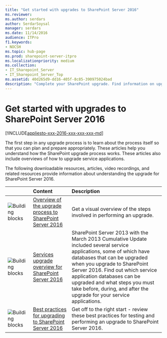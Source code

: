 ```yaml
---
title: "Get started with upgrades to SharePoint Server 2016"
ms.reviewer: 
ms.author: serdars
author: SerdarSoysal
manager: serdars
ms.date: 11/14/2016
audience: ITPro
f1.keywords:
- NOCSH
ms.topic: hub-page
ms.prod: sharepoint-server-itpro
ms.localizationpriority: medium
ms.collection:
- IT_Sharepoint_Server
- IT_Sharepoint_Server_Top
ms.assetid: 40d265d9-dd16-405f-8c85-390975024bad
description: "Complete your SharePoint upgrade. Find information on upgrading databases and site collections from SharePoint Server 2013 to SharePoint Server 2016."
---
```


# Get started with upgrades to SharePoint Server 2016

[!INCLUDE[appliesto-xxx-2016-xxx-xxx-xxx-md](../includes/appliesto-xxx-2016-xxx-xxx-xxx-md.md)]
  
The first step in any upgrade process is to learn about the process itself so that you can plan and prepare appropriately. These articles help you understand how the SharePoint upgrade process works. These articles also include overviews of how to upgrade service applications.
  
The following downloadable resources, articles, video recordings, and related resources provide information about understanding the upgrade for SharePoint Server 2016.
  
  
||**Content**|**Description**|
|:-----|:-----|:-----|
|![Building blocks](../media/mod_icon_buildingblock_M.png)|[Overview of the upgrade process to SharePoint Server 2016](overview-of-the-upgrade-process.md) <br/> |Get a visual overview of the steps involved in performing an upgrade.  <br/> |
|![Building blocks](../media/mod_icon_buildingblock_M.png)|[Services upgrade overview for SharePoint Server 2016](overview-of-the-services-upgrade-process.md) <br/> |SharePoint Server 2013 with the March 2013 Cumulative Update included several service applications, some of which have databases that can be upgraded when you upgrade to SharePoint Server 2016. Find out which service application databases can be upgraded and what steps you must take before, during, and after the upgrade for your service applications.  <br/> |
|![Building blocks](../media/mod_icon_buildingblock_M.png)|[Best practices for upgrading to SharePoint Server 2016](best-practices-for-upgrade.md) <br/> |Get off to the right start - review these best practices for testing and performing an upgrade to SharePoint Server 2016.  <br/> |
   

